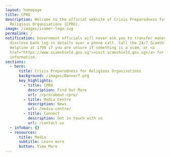 ```yaml
---
layout: homepage
title: CPRO
description: Welcome to the official website of Crisis Preparedness for
  Religious Organisations (CPRO).
image: /images/isomer-logo.svg
permalink: /
notification: Government officials will never ask you to transfer money or
  disclose bank log-in details over a phone call. Call the 24/7 ScamShield
  Helpline at 1799 if you are unsure if something is a scam, or <a
  href="https://www.scamshield.gov.sg">visit scamshield.gov.sg</a> for more
  information.
sections:
  - hero:
      title: Crisis Preparedness for Religious Organisations
      background: /images/Banner7.png
      key_highlights:
        - title: CPRO
          description: Find Out More
          url: /cpro/about-cpro/
        - title: Media Centre
          description: News
          url: /media-centre/
        - title: Connect
          description: Get in touch with us
          url: /contact-us
  - infobar: {}
  - resources:
      title: Media
      subtitle: Learn more
      button: View More
---
```

